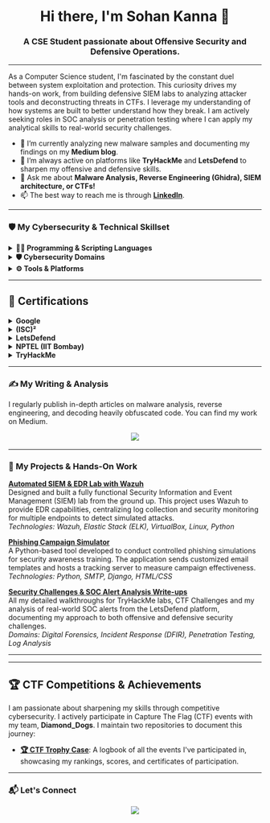 
<h1 align="center">Hi there, I'm Sohan Kanna  👋</h1>
<h3 align="center">A CSE Student passionate about Offensive Security and Defensive Operations.</h3>


---

<p align="left">
As a Computer Science student, I'm fascinated by the constant duel between system exploitation and protection. This curiosity drives my hands-on work, from building defensive SIEM labs to analyzing attacker tools and deconstructing threats in CTFs. I leverage my understanding of how systems are built to better understand how they break. I am actively seeking roles in SOC analysis or penetration testing where I can apply my analytical skills to real-world security challenges. 
</p>

- 🔭 I’m currently analyzing new malware samples and documenting my findings on my **Medium blog**.
- 🌱 I’m always active on platforms like **TryHackMe** and **LetsDefend** to sharpen my offensive and defensive skills.
- 💬 Ask me about **Malware Analysis, Reverse Engineering (Ghidra), SIEM architecture, or CTFs!**
- 📫 The best way to reach me is through **<a href="https://www.linkedin.com/in/sohan-kanna/">LinkedIn</a>**.

---

### 🛡️ My Cybersecurity & Technical Skillset

<details>
  <summary><strong>👨‍💻 Programming & Scripting Languages</strong></summary>
  <br/>
  <p>
    <img src="https://img.shields.io/badge/Python-3776AB?style=for-the-badge&logo=python&logoColor=white" />
    <img src="https://img.shields.io/badge/C-A8B9CC?style=for-the-badge&logo=c&logoColor=white" />
    <img src="https://img.shields.io/badge/SQL-4479A1?style=for-the-badge&logo=postgresql&logoColor=white" />
    <img src="https://img.shields.io/badge/Bash-4EAA25?style=for-the-badge&logo=gnubash&logoColor=white" />
  </p>
</details>

<details>
  <summary><strong>🛡️ Cybersecurity Domains</strong></summary>
  <br/>
  <p>
    -   Malware Analysis & Reverse Engineering: Static/Dynamic Analysis, Deobfuscation, Disassemblers
     <br/>
    -   Security Operations (SecOps): SIEM/EDR, Log Analysis, Incident Response
     <br/>
    -   Application Security (AppSec): OWASP Top 10, Vulnerability Assessment
     <br/>
    -   Offensive Security: Phishing Simulations, Social Engineering
     <br/>
  </p>
</details>

<details>
  <summary><strong>⚙️ Tools & Platforms</strong></summary>
  <br/>
  <p>
    <img src="https://img.shields.io/badge/Ghidra-4B0082?style=for-the-badge&logo=git&logoColor=white" alt="Ghidra" />
    <img src="https://img.shields.io/badge/Burp_Suite-FF6600?style=for-the-badge&logo=portswigger&logoColor=white" />
    <img src="https://img.shields.io/badge/Wazuh-000000?style=for-the-badge&logo=wazuh&logoColor=white" />
    <img src="https://img.shields.io/badge/Wireshark-1679A7?style=for-the-badge&logo=wireshark&logoColor=white" />
    <img src="https://img.shields.io/badge/Kali_Linux-557C94?style=for-the-badge&logo=kalilinux&logoColor=white" />
    <img src="https://img.shields.io/badge/VirtualBox-206082?style=for-the-badge&logo=virtualbox&logoColor=white" />
  </p>
</details>

---

## 📜 Certifications

<details>
  <summary><strong>Google</strong></summary>
  <br>
  
  _This section contains all my certifications from Google._
  
  <h4>Google Cybersecurity Professional Certificate</h4>
  <a href="https://www.coursera.org/account/accomplishments/specialization/C9Z75MHGWLCQ">
    <img src="assets/certs/googlecybersecurity.jpg" alt="Google Cybersecurity Certificate" width="600">
  </a>
  <br><br>
  
  <!-- If you have another Google cert, add it here like the one above -->
  
</details>


<details>
  <summary><strong>(ISC)²</strong></summary>
  <br>
  
  <h4>(ISC)² Certified in Cybersecurity (CC)</h4>
  
  <img src="assets/certs/isc2ccexam.png" alt="(ISC)² CC Certificate" width="600">
 
  <br><br>
  
</details>
<details>
  <summary><strong>LetsDefend</strong></summary>
  <br>
  
  _This section contains my certificates of completion from the LetsDefend platform._
  
  <h4>SOC Analyst Fundamentals</h4>
  <a href="https://app.letsdefend.io/certificate/show/7f970376-3faf-4673-aa48-db46b81a847e">
    <img src="assets/certs/socpathletsdefend.png" alt="LetsDefend SOC Analyst Certificate" width="600">
  </a>
  <br><br>

  <h4>Malware Analysis</h4>
  <a href="https://app.letsdefend.io/certificate/show/c0d346a1-d7da-4ee1-8c3a-bd445f6273eb">
    <img src="assets/certs/malwarecert.png" alt="Another LetsDefend Certificate" width="600">
  </a>
  <br><br>
    <h4>Web Attack Detection and Analysis</h4>
  <a href="https://app.letsdefend.io/certificate/show/fd7c977e-6f79-4842-85bf-43641389f230">
    <img src="assets/certs/letsdefendwebattack.png" alt="Another LetsDefend Certificate" width="600">
  </a>
  <br><br>
  
  <h4>Programming For CyberSecurity</h4>
  <a href="https://app.letsdefend.io/certificate/show/06d1ae83-cf3b-4189-96e2-f498de03a109">
    <img src="assets/certs/letsdefendprogramming.png" alt="Another LetsDefend Certificate" width="600">
  </a>
  <br><br>
  
</details>


<details>
  <summary><strong>NPTEL (IIT Bombay)</strong></summary>
  <br>
  
  <h4>Network Security</h4>
  <!-- You might not have a public link, but you can still show the image -->
  <img src="assets/certs/Networksec.png" alt="NPTEL Network Security Certificate" width="600">
  <br><br>
  
</details>


<details>
  <summary><strong>TryHackMe</strong></summary>
  <br>
  
  _This section contains all my certifications from TryHackMe._
  
  <h4>CybeSecurity Fundamentals</h4>
  <a href="">
    <img src="assets/certs/cybersec101.png" alt="Google Cybersecurity Certificate" width="600">
  </a>
  <br><br>
  
  <!-- If you have another Google cert, add it here like the one above -->
  
</details>

---

### ✍️ My Writing & Analysis

I regularly publish in-depth articles on malware analysis, reverse engineering, and decoding heavily obfuscated code. You can find my work on Medium.

<p align="center">
  <a href="https://medium.com/@sohankanna">
    <img src="https://img.shields.io/badge/Medium-12100E?style=for-the-badge&logo=medium&logoColor=white" />
  </a>
</p>

---

### 🚀 My Projects & Hands-On Work

<!-- Project 1: SIEM Lab -->
<p>
  <strong><a href="https://github.com/sohankanna/Wazuh-SOC-Lab">Automated SIEM & EDR Lab with Wazuh</a></strong><br/>
  Designed and built a fully functional Security Information and Event Management (SIEM) lab from the ground up. This project uses Wazuh to provide EDR capabilities, centralizing log collection and security monitoring for multiple endpoints to detect simulated attacks.
  <br/>
  <em>Technologies: Wazuh, Elastic Stack (ELK), VirtualBox, Linux, Python</em>
</p>

<!-- Project 2: Phishing Tool -->
<p>
  <strong><a href="https://github.com/sohankanna/PhishingSimulator/blob/main/README.md">Phishing Campaign Simulator</a></strong><br/>
  A Python-based tool developed to conduct controlled phishing simulations for security awareness training. The application sends customized email templates and hosts a tracking server to measure campaign effectiveness.
  <br/>
  <em>Technologies: Python, SMTP, Django, HTML/CSS</em>
</p>

<!-- Project 3: Write-ups -->
<p>
  <strong><a href="https://github.com/sohankanna/cybersecurity-writeups/tree/main">Security Challenges & SOC Alert Analysis Write-ups</a></strong><br/>
  All my detailed walkthroughs for TryHackMe labs, CTF Challenges and my analysis of real-world SOC alerts from the LetsDefend platform, documenting my approach to both offensive and defensive security challenges.
  <br/>
  <em>Domains: Digital Forensics, Incident Response (DFIR), Penetration Testing, Log Analysis</em>
</p>

---

---

## 🏆 CTF Competitions & Achievements

I am passionate about sharpening my skills through competitive cybersecurity. I actively participate in Capture The Flag (CTF) events with my team, **Diamond_Dogs**. I maintain two repositories to document this journey:

-   **[🏆 CTF Trophy Case](https://github.com/sohankanna/ctf-trophy-case)**: A logbook of all the events I've participated in, showcasing my rankings, scores, and certificates of participation.
---

### 📬 Let's Connect

<p align="center">
  <a href="https://linkedin.com/in/sohan-kanna">
    <img src="https://img.shields.io/badge/LinkedIn-0077B5?style=for-the-badge&logo=linkedin&logoColor=white" />
  </a>
</p>
